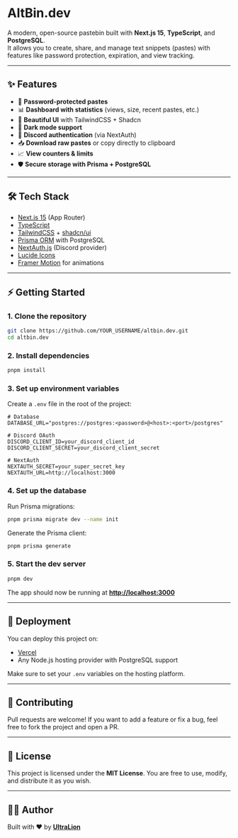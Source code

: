 # AltBin.dev

A modern, open-source pastebin built with **Next.js 15**, **TypeScript**, and **PostgreSQL**.  
It allows you to create, share, and manage text snippets (pastes) with features like password protection, expiration, and view tracking.

---

## ✨ Features

- 🔑 **Password-protected pastes**
- 📊 **Dashboard with statistics** (views, size, recent pastes, etc.)
- 🎨 **Beautiful UI** with TailwindCSS + Shadcn
- 🌙 **Dark mode support**
- 🔐 **Discord authentication** (via NextAuth)
- 📥 **Download raw pastes** or copy directly to clipboard
- 📈 **View counters & limits**
- 🛡️ **Secure storage with Prisma + PostgreSQL**

---

## 🛠️ Tech Stack

- [Next.js 15](https://nextjs.org/) (App Router)
- [TypeScript](https://www.typescriptlang.org/)
- [TailwindCSS](https://tailwindcss.com/) + [shadcn/ui](https://ui.shadcn.com/)
- [Prisma ORM](https://www.prisma.io/) with PostgreSQL
- [NextAuth.js](https://next-auth.js.org/) (Discord provider)
- [Lucide Icons](https://lucide.dev/)
- [Framer Motion](https://www.framer.com/motion/) for animations

---

## ⚡ Getting Started

### 1. Clone the repository
```bash
git clone https://github.com/YOUR_USERNAME/altbin.dev.git
cd altbin.dev
````

### 2. Install dependencies

```bash
pnpm install
```

### 3. Set up environment variables

Create a `.env` file in the root of the project:

```env
# Database
DATABASE_URL="postgres://postgres:<password>@<host>:<port>/postgres"

# Discord OAuth
DISCORD_CLIENT_ID=your_discord_client_id
DISCORD_CLIENT_SECRET=your_discord_client_secret

# NextAuth
NEXTAUTH_SECRET=your_super_secret_key
NEXTAUTH_URL=http://localhost:3000
```

### 4. Set up the database

Run Prisma migrations:

```bash
pnpm prisma migrate dev --name init
```

Generate the Prisma client:

```bash
pnpm prisma generate
```

### 5. Start the dev server

```bash
pnpm dev
```

The app should now be running at **[http://localhost:3000](http://localhost:3000)**

---

## 🚀 Deployment

You can deploy this project on:

* [Vercel](https://vercel.com/)
* Any Node.js hosting provider with PostgreSQL support

Make sure to set your `.env` variables on the hosting platform.

---

## 🤝 Contributing

Pull requests are welcome!
If you want to add a feature or fix a bug, feel free to fork the project and open a PR.

---

## 📜 License

This project is licensed under the **MIT License**.
You are free to use, modify, and distribute it as you wish.

---

## 👨‍💻 Author

Built with ❤️ by **[UltraLion](https://github.com/UltraLionfr)**

```